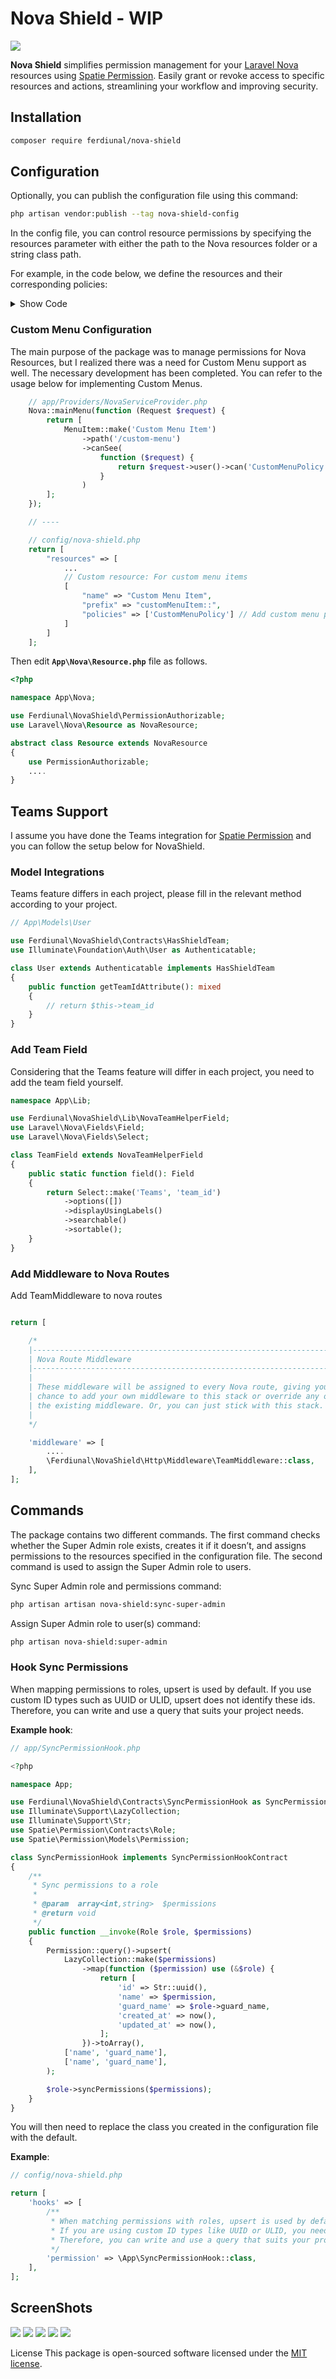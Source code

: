 # Nova Shield - WIP

<img src="./art/banner.png" />

**Nova Shield** simplifies permission management for your [Laravel Nova](https://nova.laravel.com) resources using [Spatie Permission](https://github.com/spatie/laravel-permission). Easily grant or revoke access to specific resources and actions, streamlining your workflow and improving security.

## Installation

```bash
composer require ferdiunal/nova-shield
```

## Configuration

Optionally, you can publish the configuration file using this command:

```bash
php artisan vendor:publish --tag nova-shield-config
```

In the config file, you can control resource permissions by specifying the resources parameter with either the path to the Nova resources folder or a string class path. 

For example, in the code below, we define the resources and their corresponding policies:

<details>
  <summary>Show Code </summary>

```php
<?php

return [
    /**
     * Specify the resources that will be used in the project.
     * If you want to use custom resources, you can add them to the list.
     */
    'resources' => [
        app_path('Nova'),
        \Ferdiunal\NovaShield\Http\Nova\ShieldResource::class,
        // Custom resource: For custom menu items
        // [
        //     "name" => "Custom Menu Item",
        //     "prefix" => "customMenuItem::",
        //     "policies" => ["CustomMenuPolicy"] // Add custom menu policies here
        // ]
    ],

    // 'teamFields' => \App\Lib\TeamField::class,

    /**
     * Constant policies of Laravel Nova
     */
    'policies' => [
        'viewAny',
        'view',
        'create',
        'update',
        'replicate',
        'delete',
        'restore',
        'forceDelete',
        'runAction',
        'runDestructiveAction',
        'canImpersonate',
        'canBeImpersonated',
        'add{Model}',
        'attach{Model}',
        'attachAny{Model}',
        'detach{Model}',
    ],

    /**
     * Specify the file path of each language files for authorisations.
     */
    'langs' => [
        // lang_path('en/nova-shield.json'),
        // base_path('langs/en/nova-shield.json'),
    ],

    /**
     * Default Super admin role name and guard
     */
    'superAdmin' => [
        'name' => 'super-admin',
        'guard' => 'web',
    ],

    'hooks' => [
        /**
         * When matching permissions with roles, upsert is used by default.
         * If you are using custom ID types like UUID or ULID, you need to include them in the upsert operation.
         * Therefore, you can write and use a query that suits your project needs.
         */
        'permission' => \Ferdiunal\NovaShield\Lib\DefaultPermissionHook::class,
    ],
];

```
</details>

### Custom Menu Configuration

The main purpose of the package was to manage permissions for Nova Resources, but I realized there was a need for Custom Menu support as well. The necessary development has been completed. You can refer to the usage below for implementing Custom Menus.

```php
    // app/Providers/NovaServiceProvider.php
    Nova::mainMenu(function (Request $request) {
        return [
            MenuItem::make('Custom Menu Item')
                ->path('/custom-menu')
                ->canSee(
                    function ($request) {
                        return $request->user()->can('CustomMenuPolicy');
                    }
                )
        ];
    });

    // ----

    // config/nova-shield.php
    return [
        "resources" => [
            ...
            // Custom resource: For custom menu items
            [
                "name" => "Custom Menu Item",
                "prefix" => "customMenuItem::",
                "policies" => ['CustomMenuPolicy'] // Add custom menu policies here
            ]
        ]
    ];
```


Then edit **`App\Nova\Resource.php`** file as follows.

```php
<?php

namespace App\Nova;

use Ferdiunal\NovaShield\PermissionAuthorizable;
use Laravel\Nova\Resource as NovaResource;

abstract class Resource extends NovaResource
{
    use PermissionAuthorizable;
    ....
}

```

## Teams Support

I assume you have done the Teams integration for [Spatie Permission](https://spatie.be/docs/laravel-permission/v6/basic-usage/teams-permissions) and you can follow the setup below for NovaShield.

### Model Integrations

Teams feature differs in each project, please fill in the relevant method according to your project.

```php
// App\Models\User

use Ferdiunal\NovaShield\Contracts\HasShieldTeam;
use Illuminate\Foundation\Auth\User as Authenticatable;

class User extends Authenticatable implements HasShieldTeam
{
    public function getTeamIdAttribute(): mixed
    {
        // return $this->team_id
    }
}
```

### Add Team Field

Considering that the Teams feature will differ in each project, you need to add the team field yourself.

```php
namespace App\Lib;

use Ferdiunal\NovaShield\Lib\NovaTeamHelperField;
use Laravel\Nova\Fields\Field;
use Laravel\Nova\Fields\Select;

class TeamField extends NovaTeamHelperField
{
    public static function field(): Field
    {
        return Select::make('Teams', 'team_id')
            ->options([])
            ->displayUsingLabels()
            ->searchable()
            ->sortable();
    }
}

```

### Add Middleware to Nova Routes

Add TeamMiddleware to nova routes

```php

return [

    /*
    |--------------------------------------------------------------------------
    | Nova Route Middleware
    |--------------------------------------------------------------------------
    |
    | These middleware will be assigned to every Nova route, giving you the
    | chance to add your own middleware to this stack or override any of
    | the existing middleware. Or, you can just stick with this stack.
    |
    */

    'middleware' => [
        ....
        \Ferdiunal\NovaShield\Http\Middleware\TeamMiddleware::class,
    ],
];

```

## Commands

The package contains two different commands. The first command checks whether the Super Admin role exists, creates it if it doesn’t, and assigns permissions to the resources specified in the configuration file. The second command is used to assign the Super Admin role to users.

Sync Super Admin role and permissions command:

```bash
php artisan artisan nova-shield:sync-super-admin
```

Assign Super Admin role to user(s) command:

```bash
php artisan nova-shield:super-admin
```

### Hook Sync Permissions
When mapping permissions to roles, upsert is used by default. If you use custom ID types such as UUID or ULID, upsert does not identify these ids. Therefore, you can write and use a query that suits your project needs.

**Example hook**:

```php
// app/SyncPermissionHook.php

<?php

namespace App;

use Ferdiunal\NovaShield\Contracts\SyncPermissionHook as SyncPermissionHookContract;
use Illuminate\Support\LazyCollection;
use Illuminate\Support\Str;
use Spatie\Permission\Contracts\Role;
use Spatie\Permission\Models\Permission;

class SyncPermissionHook implements SyncPermissionHookContract
{
    /**
     * Sync permissions to a role
     *
     * @param  array<int,string>  $permissions
     * @return void
     */
    public function __invoke(Role $role, $permissions)
    {
        Permission::query()->upsert(
            LazyCollection::make($permissions)
                ->map(function ($permission) use (&$role) {
                    return [
                        'id' => Str::uuid(),
                        'name' => $permission,
                        'guard_name' => $role->guard_name,
                        'created_at' => now(),
                        'updated_at' => now(),
                    ];
                })->toArray(),
            ['name', 'guard_name'],
            ['name', 'guard_name'],
        );

        $role->syncPermissions($permissions);
    }
}

```

You will then need to replace the class you created in the configuration file with the default.

**Example**:
```php
// config/nova-shield.php

return [
    'hooks' => [
        /**
         * When matching permissions with roles, upsert is used by default.
         * If you are using custom ID types like UUID or ULID, you need to include them in the upsert operation.
         * Therefore, you can write and use a query that suits your project needs.
         */
        'permission' => \App\SyncPermissionHook::class,
    ],
];

```


## ScreenShots

<img src="./art/index-view.png" />
<img src="./art/detail-view.png" />
<img src="./art/detail-view-1.png" />
<img src="./art/form-view.png" />
<img src="./art/form-view-1.png" />


License This package is open-sourced software licensed under the [MIT license](LICENSE).
